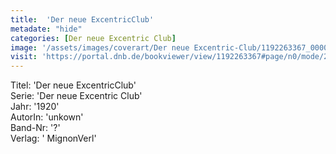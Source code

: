 ```yaml
---
title:  'Der neue ExcentricClub'
metadate: "hide"
categories: [Der neue Excentric Club]
image: '/assets/images/coverart/Der neue Excentric-Club/1192263367_00000010.jpg'
visit: 'https://portal.dnb.de/bookviewer/view/1192263367#page/n0/mode/2up'
---
```

Titel: 'Der neue ExcentricClub' <br>
Serie: 'Der neue Excentric Club' <br>
Jahr: '1920' <br>
AutorIn: 'unkown' <br>
Band-Nr: '?' <br>
Verlag: ' MignonVerl'